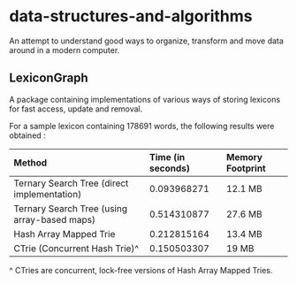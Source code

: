 data-structures-and-algorithms
==============================

An attempt to understand good ways to organize, transform and move data around in a modern computer.

LexiconGraph
------------

A package containing implementations of various ways of storing lexicons for fast access, update and removal.

For a sample lexicon containing 178691 words, the following results were obtained :

| Method | Time (in seconds) | Memory Footprint |
|:--------|:-------------------|:------------------|
| Ternary Search Tree (direct implementation) | 0.093968271 | 12.1 MB |
| Ternary Search Tree (using array-based maps) | 0.514310877 | 27.6 MB |
| Hash Array Mapped Trie | 0.212815164 | 13.4 MB |
| CTrie (Concurrent Hash Trie)^ | 0.150503307 | 19 MB |
^ CTries are concurrent, lock-free versions of Hash Array Mapped Tries.
